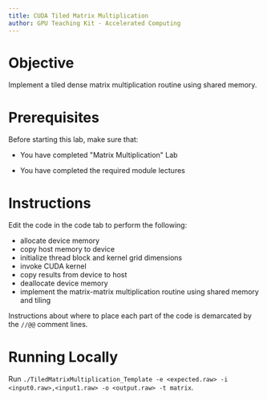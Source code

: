 ```yaml
---
title: CUDA Tiled Matrix Multiplication
author: GPU Teaching Kit - Accelerated Computing
---
```


# Objective

Implement a tiled dense matrix multiplication routine using shared memory.

# Prerequisites

Before starting this lab, make sure that:

* You have completed "Matrix Multiplication" Lab

* You have completed the required module lectures

# Instructions

Edit the code in the code tab to perform the following:

- allocate device memory
- copy host memory to device
- initialize thread block and kernel grid dimensions
- invoke CUDA kernel
- copy results from device to host
- deallocate device memory
- implement the matrix-matrix multiplication routine using shared memory and tiling

Instructions about where to place each part of the code is
demarcated by the `//@@` comment lines.

# Running Locally

Run `./TiledMatrixMultiplication_Template -e <expected.raw> -i <input0.raw>,<input1.raw> -o <output.raw> -t matrix`.
